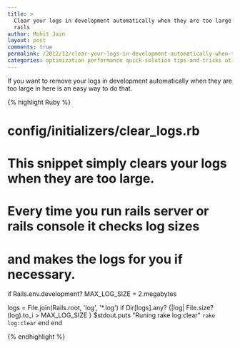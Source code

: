 ```yaml
---
title: >
  Clear your logs in development automatically when they are too large in ruby on
  rails
author: Mohit Jain
layout: post
comments: true
permalink: /2012/12/clear-your-logs-in-development-automatically-when-they-are-too-large-in-ruby-on-rails/
categories: optimization performance quick-solution tips-and-tricks utilities
---
```


If you want to remove your logs in development automatically when they are too large in here is an easy way to do that.

{% highlight Ruby %}

# config/initializers/clear_logs.rb
# This snippet simply clears your logs when they are too large.
# Every time you run rails server or rails console it checks log sizes
# and makes the logs for you if necessary.

if Rails.env.development?
  MAX_LOG_SIZE = 2.megabytes

  logs = File.join(Rails.root, 'log', '*.log')
  if Dir[logs].any? {|log| File.size?(log).to_i > MAX_LOG_SIZE }
    $stdout.puts "Runing rake log:clear"
    `rake log:clear`
  end
end

{% endhighlight %}
